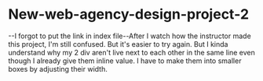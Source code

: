 # New-web-agency-design-project-2
--I forgot to put the link in index file--After I watch how the instructor made this project, I'm still confused. But it's easier to try again. But I kinda understand why my 2 div aren't live next to each other in the same line even though I already give them inline value. I have to make them into smaller boxes by adjusting their width.
